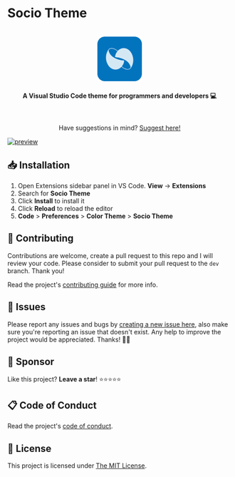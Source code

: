 # Socio Theme 
<div id="top" align="center">
    <br>
    <a href="https://github.com/socio-team/socio-theme">
        <img alt="logo" width="100" height="100" src="https://raw.githubusercontent.com/socio-team/socio-theme/main/images/icon/logo.png">
    </a>
    <h4>A Visual Studio Code theme for programmers and developers 💻</h4>
    <br>
    <p>Have suggestions in mind? <a href="https://github.com/socio-team/socio-theme/issues">Suggest here!
</div>

[![preview](images/preview.jpg)](https://vscode.dev/editor/theme/socioteam.socio-theme)

## 📥 Installation

1. Open Extensions sidebar panel in VS Code. **View** → **Extensions**
2. Search for **Socio Theme**
3. Click **Install** to install it
4. Click **Reload** to reload the editor
5. **Code** > **Preferences** > **Color Theme** > **Socio Theme**

<!-- ## ❣️ Inspiration

Will update...

## 🕹️ Usage

Will update...

## 💻 Development

Will update... -->

## 🎯 Contributing

Contributions are welcome, create a pull request to this repo and I will review your code. Please consider to submit your pull request to the `dev` branch. Thank you!

Read the project's [contributing guide](./contributing.md) for more info.

## 🐛 Issues

Please report any issues and bugs by [creating a new issue here](https://github.com/socio-team/socio-theme/issues/new/choose), also make sure you're reporting an issue that doesn't exist. Any help to improve the project would be appreciated. Thanks! 🙏✨

## 🙏 Sponsor

Like this project? **Leave a star**! ⭐⭐⭐⭐⭐


## 📋 Code of Conduct

Read the project's [code of conduct](./code_of_conduct.md).

## 📃 License

This project is licensed under [The MIT License](https://opensource.org/licenses/MIT).
